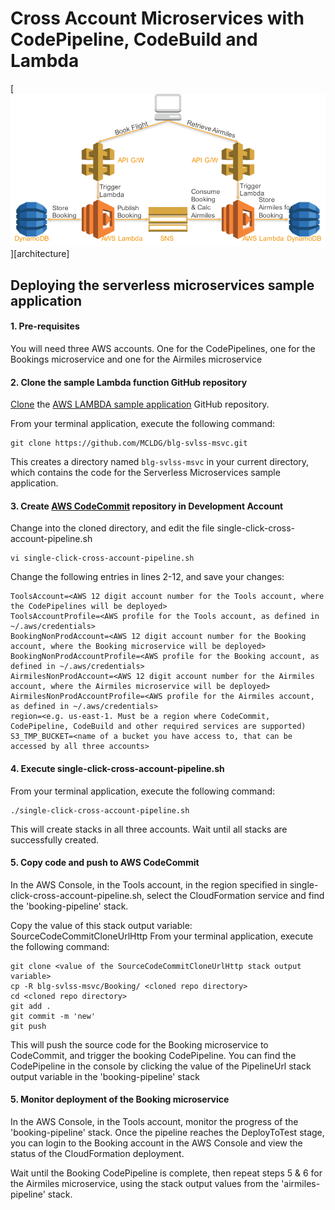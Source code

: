 # Cross Account Microservices with CodePipeline, CodeBuild and Lambda



[![](images/Serverless-Microservices.png)][architecture]

## Deploying the serverless microservices sample application

#### 1. Pre-requisites

You will need three AWS accounts. One for the CodePipelines, one for the Bookings microservice and one for the Airmiles microservice

#### 2. Clone the sample Lambda function GitHub repository

[Clone](https://help.github.com/articles/cloning-a-repository/) the [AWS LAMBDA sample application](https://github.com/MCLDG/blg-svlss-msvc.git) GitHub repository.

From your terminal application, execute the following command:

```console
git clone https://github.com/MCLDG/blg-svlss-msvc.git
```

This creates a directory named `blg-svlss-msvc` in your current directory, which contains the code for the Serverless Microservices sample application.

#### 3. Create [AWS CodeCommit](code-commit-url) repository in Development Account

Change into the cloned directory, and edit the file single-click-cross-account-pipeline.sh

```console
vi single-click-cross-account-pipeline.sh
```

Change the following entries in lines 2-12, and save your changes:

```console
ToolsAccount=<AWS 12 digit account number for the Tools account, where the CodePipelines will be deployed>
ToolsAccountProfile=<AWS profile for the Tools account, as defined in ~/.aws/credentials>
BookingNonProdAccount=<AWS 12 digit account number for the Booking account, where the Booking microservice will be deployed>
BookingNonProdAccountProfile=<AWS profile for the Booking account, as defined in ~/.aws/credentials>
AirmilesNonProdAccount=<AWS 12 digit account number for the Airmiles account, where the Airmiles microservice will be deployed>
AirmilesNonProdAccountProfile=<AWS profile for the Airmiles account, as defined in ~/.aws/credentials>
region=<e.g. us-east-1. Must be a region where CodeCommit, CodePipeline, CodeBuild and other required services are supported)
S3_TMP_BUCKET=<name of a bucket you have access to, that can be accessed by all three accounts>
```

#### 4. Execute single-click-cross-account-pipeline.sh

From your terminal application, execute the following command:

```console
./single-click-cross-account-pipeline.sh
```

This will create stacks in all three accounts. Wait until all stacks are successfully created.

#### 5. Copy code and push to AWS CodeCommit

In the AWS Console, in the Tools account, in the region specified in single-click-cross-account-pipeline.sh, select
the CloudFormation service and find the 'booking-pipeline' stack.

Copy the value of this stack output variable: SourceCodeCommitCloneUrlHttp
From your terminal application, execute the following command:

```console
git clone <value of the SourceCodeCommitCloneUrlHttp stack output variable>
cp -R blg-svlss-msvc/Booking/ <cloned repo directory>
cd <cloned repo directory>
git add .
git commit -m 'new'
git push
```

This will push the source code for the Booking microservice to CodeCommit, and trigger the booking CodePipeline. You can
find the CodePipeline in the console by clicking the value of the PipelineUrl stack output variable in the 'booking-pipeline' stack

#### 5. Monitor deployment of the Booking microservice

In the AWS Console, in the Tools account, monitor the progress of the 'booking-pipeline' stack. Once the pipeline reaches the
DeployToTest stage, you can login to the Booking account in the AWS Console and view the status of the CloudFormation
deployment.

Wait until the Booking CodePipeline is complete, then repeat steps 5 & 6 for the Airmiles microservice, using the stack
output values from the 'airmiles-pipeline' stack.

[code-commit-url]: https://aws.amazon.com/devops/continuous-delivery/
[code-build-url]: https://aws.amazon.com/codebuild/
[code-pipeline-url]: https://aws.amazon.com/codepipeline/
[clouformation-url]: https://aws.amazon.com/cloudformation/
[lambda-url]: https://aws.amazon.com/lambda/
